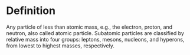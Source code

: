 # Definition

Any particle of less than atomic mass, e.g., the electron, proton, and
neutron, also called atomic particle. Subatomic particles are classified
by relative mass into four groups: leptons, mesons, nucleons, and
hyperons, from lowest to highest masses, respectively.
